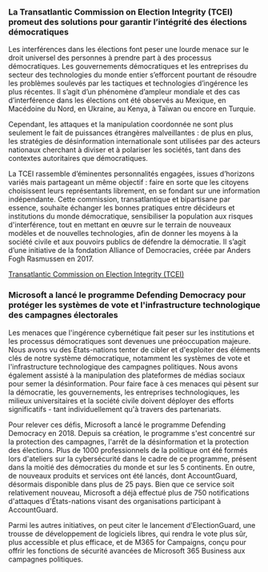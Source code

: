 ### La Transatlantic Commission on Election Integrity (TCEI) promeut des solutions pour garantir l’intégrité des élections démocratiques

Les interférences dans les élections font peser une lourde menace sur le droit universel des personnes à prendre part à des processus démocratiques. Les gouvernements démocratiques et les entreprises du secteur des technologies du monde entier s’efforcent pourtant de résoudre les problèmes soulevés par les tactiques et technologies d’ingérence les plus récentes. Il s’agit d’un phénomène d’ampleur mondiale et des cas d’interférence dans les élections ont été observés au Mexique, en Macédoine du Nord, en Ukraine, au Kenya, à Taïwan ou encore en Turquie.

Cependant, les attaques et la manipulation coordonnée ne sont plus seulement le fait de puissances étrangères malveillantes : de plus en plus, les stratégies de désinformation internationale sont utilisées par des acteurs nationaux cherchant à diviser et à polariser les sociétés, tant dans des contextes autoritaires que démocratiques.

La TCEI rassemble d’éminentes personnalités engagées, issues d’horizons variés mais partageant un même objectif : faire en sorte que les citoyens choisissent leurs représentants librement, en se fondant sur une information indépendante. Cette commission, transatlantique et bipartisane par essence, souhaite échanger les bonnes pratiques entre décideurs et institutions du monde démocratique, sensibiliser la population aux risques d'interférence, tout en mettant en œuvre sur le terrain de nouveaux modèles et de nouvelles technologies, afin de donner les moyens à la société civile et aux pouvoirs publics de défendre la démocratie. Il s’agit d’une initiative de la fondation Alliance of Democracies, créée par Anders Fogh Rasmussen en 2017.

[Transatlantic Commission on Election Integrity (TCEI)](https://www.allianceofdemocracies.org/transatlantic-commission-on-election-integrity/)

### Microsoft a lancé le programme Defending Democracy pour protéger les systèmes de vote et l'infrastructure technologique des campagnes électorales

Les menaces que l'ingérence cybernétique fait peser sur les institutions et les processus démocratiques sont devenues une préoccupation majeure. Nous avons vu des États-nations tenter de cibler et d'exploiter des éléments clés de notre système démocratique, notamment les systèmes de vote et l'infrastructure technologique des campagnes politiques. Nous avons également assisté à la manipulation des plateformes de médias sociaux pour semer la désinformation. Pour faire face à ces menaces qui pèsent sur la démocratie, les gouvernements, les entreprises technologiques, les milieux universitaires et la société civile doivent déployer des efforts significatifs - tant individuellement qu'à travers des partenariats.

Pour relever ces défis, Microsoft a lancé le programme Defending Democracy en 2018. Depuis sa création, le programme s'est concentré sur la protection des campagnes, l'arrêt de la désinformation et la protection des élections. Plus de 1000 professionnels de la politique ont été formés lors d'ateliers sur la cybersécurité dans le cadre de ce programme, présent dans la moitié des démocraties du monde et sur les 5 continents. En outre, de nouveaux produits et services ont été lancés, dont AccountGuard, désormais disponible dans plus de 25 pays. Bien que ce service soit relativement nouveau, Microsoft a déjà effectué plus de 750 notifications d'attaques d'États-nations visant des organisations participant à AccountGuard.

Parmi les autres initiatives, on peut citer le lancement d'ElectionGuard, une trousse de développement de logiciels libres, qui rendra le vote plus sûr, plus accessible et plus efficace, et de M365 for Campaigns, conçu pour offrir les fonctions de sécurité avancées de Microsoft 365 Business aux campagnes politiques. 
